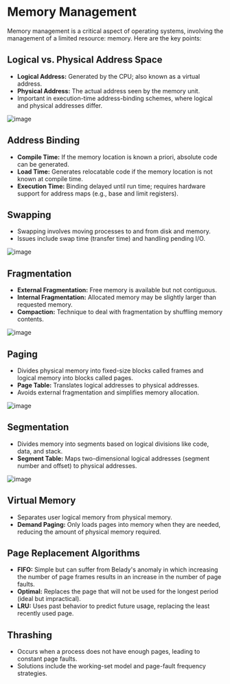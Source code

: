 # Memory Management

Memory management is a critical aspect of operating systems, involving the management of a limited resource: memory. Here are the key points:

## Logical vs. Physical Address Space
- **Logical Address:** Generated by the CPU; also known as a virtual address.
- **Physical Address:** The actual address seen by the memory unit.
- Important in execution-time address-binding schemes, where logical and physical addresses differ.

![image](https://github.com/Frnasbukhari/compsci-notes/assets/64270666/7bc674bc-e4e3-42f7-ad93-d1215e6a08fc)

## Address Binding
- **Compile Time:** If the memory location is known a priori, absolute code can be generated.
- **Load Time:** Generates relocatable code if the memory location is not known at compile time.
- **Execution Time:** Binding delayed until run time; requires hardware support for address maps (e.g., base and limit registers).

## Swapping
- Swapping involves moving processes to and from disk and memory.
- Issues include swap time (transfer time) and handling pending I/O.

![image](https://github.com/Frnasbukhari/compsci-notes/assets/64270666/4e5fface-50dd-4622-a133-7e631dc0b6f9)


## Fragmentation
- **External Fragmentation:** Free memory is available but not contiguous.
- **Internal Fragmentation:** Allocated memory may be slightly larger than requested memory.
- **Compaction:** Technique to deal with fragmentation by shuffling memory contents.

![image](https://github.com/Frnasbukhari/compsci-notes/assets/64270666/eb59f3d6-bb96-4542-a1b4-93bc9609d77e)

## Paging
- Divides physical memory into fixed-size blocks called frames and logical memory into blocks called pages.
- **Page Table:** Translates logical addresses to physical addresses.
- Avoids external fragmentation and simplifies memory allocation.

![image](https://github.com/Frnasbukhari/compsci-notes/assets/64270666/cb282758-5b0e-49f9-be5d-d38da5156266)

## Segmentation
- Divides memory into segments based on logical divisions like code, data, and stack.
- **Segment Table:** Maps two-dimensional logical addresses (segment number and offset) to physical addresses.

![image](https://github.com/Frnasbukhari/compsci-notes/assets/64270666/46329240-4487-41bb-b05f-ecbeb080a4ef)

## Virtual Memory
- Separates user logical memory from physical memory.
- **Demand Paging:** Only loads pages into memory when they are needed, reducing the amount of physical memory required.

## Page Replacement Algorithms
- **FIFO:** Simple but can suffer from Belady's anomaly in which increasing the number of page frames results in an increase in the number of page faults.
- **Optimal:** Replaces the page that will not be used for the longest period (ideal but impractical).
- **LRU:** Uses past behavior to predict future usage, replacing the least recently used page.

## Thrashing
- Occurs when a process does not have enough pages, leading to constant page faults.
- Solutions include the working-set model and page-fault frequency strategies.
